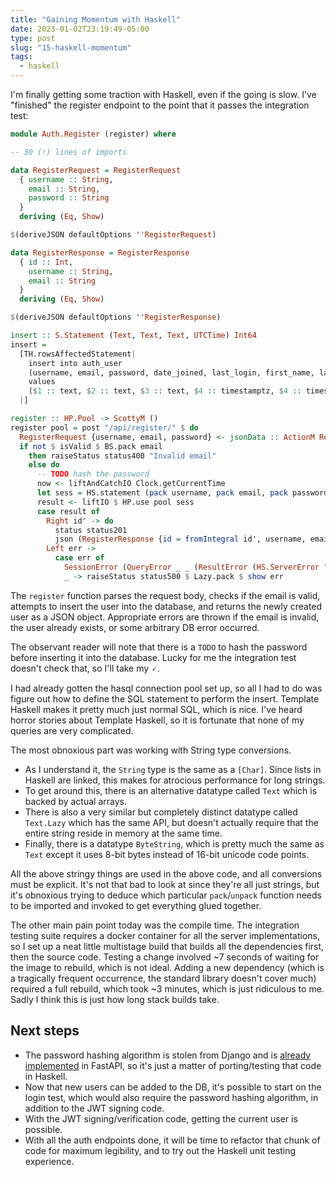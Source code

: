 ```yaml
---
title: "Gaining Momentum with Haskell"
date: 2023-01-02T23:19:49-05:00
type: post
slug: "15-haskell-momentum"
tags:
  - haskell
---
```


I'm finally getting some traction with Haskell, even if the going is slow. I've "finished" the register endpoint to the point that it passes the integration test:

```haskell
module Auth.Register (register) where

-- 30 (!) lines of imports

data RegisterRequest = RegisterRequest
  { username :: String,
    email :: String,
    password :: String
  }
  deriving (Eq, Show)

$(deriveJSON defaultOptions ''RegisterRequest)

data RegisterResponse = RegisterResponse
  { id :: Int,
    username :: String,
    email :: String
  }
  deriving (Eq, Show)

$(deriveJSON defaultOptions ''RegisterResponse)

insert :: S.Statement (Text, Text, Text, UTCTime) Int64
insert =
  [TH.rowsAffectedStatement|
    insert into auth_user
    (username, email, password, date_joined, last_login, first_name, last_name, is_superuser, is_staff, is_active)
    values
    ($1 :: text, $2 :: text, $3 :: text, $4 :: timestamptz, $4 :: timestamptz, '', '', false, false, false)
  |]

register :: HP.Pool -> ScottyM ()
register pool = post "/api/register/" $ do
  RegisterRequest {username, email, password} <- jsonData :: ActionM RegisterRequest
  if not $ isValid $ BS.pack email
    then raiseStatus status400 "Invalid email"
    else do
      -- TODO hash the password
      now <- liftAndCatchIO Clock.getCurrentTime
      let sess = HS.statement (pack username, pack email, pack password, now) insert
      result <- liftIO $ HP.use pool sess
      case result of
        Right id' -> do
          status status201
          json (RegisterResponse {id = fromIntegral id', username, email})
        Left err ->
          case err of
            SessionError (QueryError _ _ (ResultError (HS.ServerError "23505" _ _ _))) -> raiseStatus status400 "A user with that username already exists."
            _ -> raiseStatus status500 $ Lazy.pack $ show err
```

The `register` function parses the request body, checks if the email is valid, attempts to insert the user into the database, and returns the newly created user as a JSON object. Appropriate errors are thrown if the email is invalid, the user already exists, or some arbitrary DB error occurred.

The observant reader will note that there is a `TODO` to hash the password before inserting it into the database. Lucky for me the integration test doesn't check that, so I'll take my 🗸.

I had already gotten the hasql connection pool set up, so all I had to do was figure out how to define the SQL statement to perform the insert. Template Haskell makes it pretty much just normal SQL, which is nice. I've heard horror stories about Template Haskell, so it is fortunate that none of my queries are very complicated.

The most obnoxious part was working with String type conversions.

* As I understand it, the `String` type is the same as a `[Char]`. Since lists in Haskell are linked, this makes for atrocious performance for long strings.
* To get around this, there is an alternative datatype called `Text` which is backed by actual arrays.
* There is also a very similar but completely distinct datatype called `Text.Lazy` which has the same API, but doesn't actually require that the entire string reside in memory at the same time.
* Finally, there is a datatype `ByteString`, which is pretty much the same as `Text` except it uses 8-bit bytes instead of 16-bit unicode code points.

All the above stringy things are used in the above code, and all conversions must be explicit. It's not that bad to look at since they're all just strings, but it's obnoxious trying to deduce which particular `pack`/`unpack` function needs to be imported and invoked to get everything glued together.

The other main pain point today was the compile time. The integration testing suite requires a docker container for all the server implementations, so I set up a neat little multistage build that builds all the dependencies first, then the source code. Testing a change involved ~7 seconds of waiting for the image to rebuild, which is not ideal. Adding a new dependency (which is a tragically frequent occurrence, the standard library doesn't cover much) required a full rebuild, which took ~3 minutes, which is just ridiculous to me. Sadly I think this is just how long stack builds take.

## Next steps
* The password hashing algorithm is stolen from Django and is [already implemented](https://github.com/go-recordkeeper/go-recordkeeper/blob/3e5ea5a87d614db52165936f333f7d3b3ad8673c/server/fastapi/goban_server_fastapi/auth/password.py) in FastAPI, so it's just a matter of porting/testing that code in Haskell.
* Now that new users can be added to the DB, it's possible to start on the login test, which would also require the password hashing algorithm, in addition to the JWT signing code.
* With the JWT signing/verification code, getting the current user is possible.
* With all the auth endpoints done, it will be time to refactor that chunk of code for maximum legibility, and to try out the Haskell unit testing experience.

